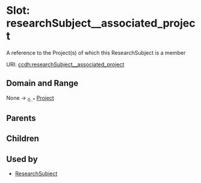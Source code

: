 
# Slot: researchSubject__associated_project


A reference to the Project(s) of which this ResearchSubject is a member

URI: [ccdh:researchSubject__associated_project](https://example.org/ccdh/researchSubject__associated_project)


## Domain and Range

None ->  <sub>0..*</sub> [Project](Project.md)

## Parents


## Children


## Used by

 * [ResearchSubject](ResearchSubject.md)
